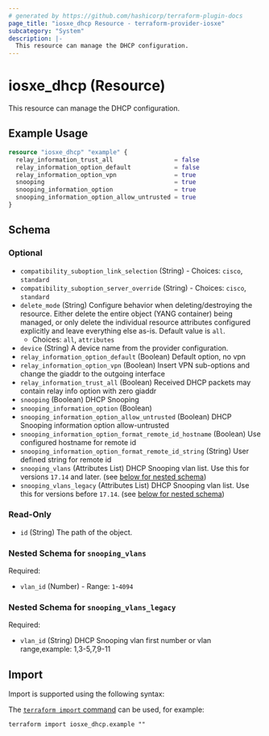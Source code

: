 ```yaml
---
# generated by https://github.com/hashicorp/terraform-plugin-docs
page_title: "iosxe_dhcp Resource - terraform-provider-iosxe"
subcategory: "System"
description: |-
  This resource can manage the DHCP configuration.
---
```


# iosxe_dhcp (Resource)

This resource can manage the DHCP configuration.

## Example Usage

```terraform
resource "iosxe_dhcp" "example" {
  relay_information_trust_all                 = false
  relay_information_option_default            = false
  relay_information_option_vpn                = true
  snooping                                    = true
  snooping_information_option                 = true
  snooping_information_option_allow_untrusted = true
}
```

<!-- schema generated by tfplugindocs -->
## Schema

### Optional

- `compatibility_suboption_link_selection` (String) - Choices: `cisco`, `standard`
- `compatibility_suboption_server_override` (String) - Choices: `cisco`, `standard`
- `delete_mode` (String) Configure behavior when deleting/destroying the resource. Either delete the entire object (YANG container) being managed, or only delete the individual resource attributes configured explicitly and leave everything else as-is. Default value is `all`.
  - Choices: `all`, `attributes`
- `device` (String) A device name from the provider configuration.
- `relay_information_option_default` (Boolean) Default option, no vpn
- `relay_information_option_vpn` (Boolean) Insert VPN sub-options and change the giaddr to the outgoing interface
- `relay_information_trust_all` (Boolean) Received DHCP packets may contain relay info option with zero giaddr
- `snooping` (Boolean) DHCP Snooping
- `snooping_information_option` (Boolean)
- `snooping_information_option_allow_untrusted` (Boolean) DHCP Snooping information option allow-untrusted
- `snooping_information_option_format_remote_id_hostname` (Boolean) Use configured hostname for remote id
- `snooping_information_option_format_remote_id_string` (String) User defined string for remote id
- `snooping_vlans` (Attributes List) DHCP Snooping vlan list. Use this for versions `17.14` and later. (see [below for nested schema](#nestedatt--snooping_vlans))
- `snooping_vlans_legacy` (Attributes List) DHCP Snooping vlan list. Use this for versions before `17.14`. (see [below for nested schema](#nestedatt--snooping_vlans_legacy))

### Read-Only

- `id` (String) The path of the object.

<a id="nestedatt--snooping_vlans"></a>
### Nested Schema for `snooping_vlans`

Required:

- `vlan_id` (Number) - Range: `1`-`4094`


<a id="nestedatt--snooping_vlans_legacy"></a>
### Nested Schema for `snooping_vlans_legacy`

Required:

- `vlan_id` (String) DHCP Snooping vlan first number or vlan range,example: 1,3-5,7,9-11

## Import

Import is supported using the following syntax:

The [`terraform import` command](https://developer.hashicorp.com/terraform/cli/commands/import) can be used, for example:

```shell
terraform import iosxe_dhcp.example ""
```
